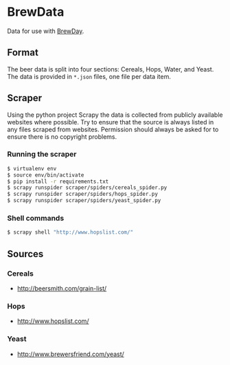 # BrewData

Data for use with [BrewDay](https://github.com/chrisgilmerproj/brewday).

## Format

The beer data is split into four sections: Cereals, Hops, Water, and Yeast.
The data is provided in `*.json` files, one file per data item.

## Scraper

Using the python project Scrapy the data is collected from publicly available
websites where possible.  Try to ensure that the source is always listed in
any files scraped from websites.  Permission should always be asked for to
ensure there is no copyright problems.

### Running the scraper

```sh
$ virtualenv env
$ source env/bin/activate
$ pip install -r requirements.txt
$ scrapy runspider scraper/spiders/cereals_spider.py
$ scrapy runspider scraper/spiders/hops_spider.py
$ scrapy runspider scraper/spiders/yeast_spider.py
```

### Shell commands

```sh
$ scrapy shell "http://www.hopslist.com/"
```

## Sources

### Cereals

- http://beersmith.com/grain-list/

### Hops

- http://www.hopslist.com/

### Yeast

- http://www.brewersfriend.com/yeast/
